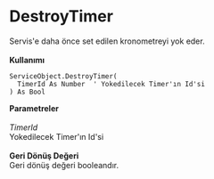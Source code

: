 # DestroyTimer

Servis'e daha önce set edilen kronometreyi yok eder.\
\
**Kullanımı**

```
ServiceObject.DestroyTimer(
  TimerId As Number  ' Yokedilecek Timer'ın Id'si
) As Bool
```

**Parametreler**\
\
_TimerId_\
Yokedilecek Timer'ın Id'si\
\
**Geri Dönüş Değeri**\
Geri dönüş değeri booleandır.
